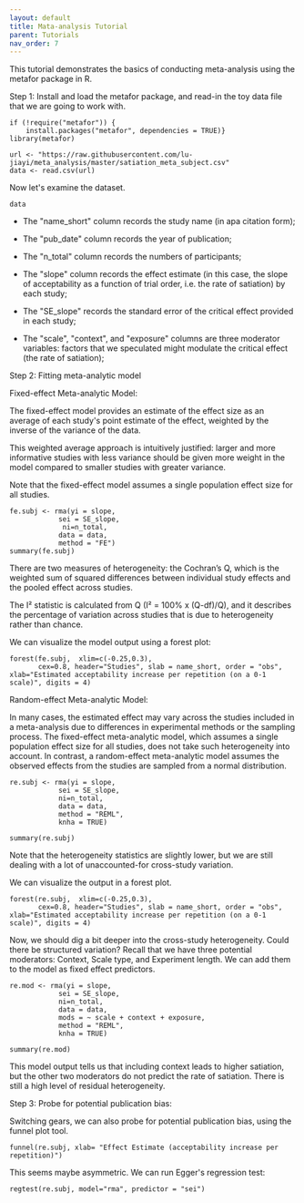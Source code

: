 ```yaml
---
layout: default
title: Mata-analysis Tutorial
parent: Tutorials
nav_order: 7
---
```

This tutorial demonstrates the basics of conducting meta-analysis using the metafor package in R.

Step 1: Install and load the metafor package, and read-in the toy data file that we are going to work with. 

```{r}
if (!require("metafor")) {
    install.packages("metafor", dependencies = TRUE)}
library(metafor)

url <- "https://raw.githubusercontent.com/lu-jiayi/meta_analysis/master/satiation_meta_subject.csv"
data <- read.csv(url)

```

Now let's examine the dataset.

```{r}
data
```

- The "name_short" column records the study name (in apa citation form);

- The "pub_date" column records the year of publication;

- The "n_total" column records the numbers of participants;

- The "slope" column records the effect estimate (in this case, the slope of acceptability as a function of trial order, i.e. the rate of satiation) by each study;

- The "SE_slope" records the standard error of the critical effect provided in each study;

- The "scale", "context", and "exposure" columns are three moderator variables: factors that we speculated might modulate the critical effect (the rate of satiation);


Step 2: Fitting meta-analytic model

Fixed-effect Meta-analytic Model:

The fixed-effect model provides an estimate of the effect size as an average of each study's point estimate of the effect, weighted by the inverse of the variance of the data. 

This weighted average approach is intuitively justified: larger and more informative studies with less variance should be given more weight in the model compared to smaller studies with greater variance.

Note that the fixed-effect model assumes a single population effect size for all studies.

```{r}
fe.subj <- rma(yi = slope,
            sei = SE_slope,
             ni=n_total,
            data = data,
            method = "FE")
summary(fe.subj)
```
There are two measures of heterogeneity: the Cochran’s Q, which is the weighted sum of squared differences between individual study effects and the pooled effect across studies. 

The I² statistic is calculated from Q (I² = 100% x (Q-df)/Q), and it describes the percentage of variation across studies that is due to heterogeneity rather than chance.

We can visualize the model output using a forest plot:

```{r}
forest(fe.subj,  xlim=c(-0.25,0.3),
       cex=0.8, header="Studies", slab = name_short, order = "obs", xlab="Estimated acceptability increase per repetition (on a 0-1 scale)", digits = 4)
```

Random-effect Meta-analytic Model:

In many cases, the estimated effect may vary across the studies included in a meta-analysis due to differences in experimental methods or the sampling process. The fixed-effect meta-analytic model, which assumes a single population effect size for all studies, does not take such heterogeneity into account. In contrast, a random-effect meta-analytic model assumes the observed effects from the studies are sampled from a normal distribution.

```{r}
re.subj <- rma(yi = slope,
            sei = SE_slope, 
            ni=n_total,
            data = data,
            method = "REML",
            knha = TRUE)

summary(re.subj)
```

Note that the heterogeneity statistics are slightly lower, but we are still dealing with a lot of unaccounted-for cross-study variation.

We can visualize the output in a forest plot. 

```{r}
forest(re.subj,  xlim=c(-0.25,0.3),
       cex=0.8, header="Studies", slab = name_short, order = "obs", xlab="Estimated acceptability increase per repetition (on a 0-1 scale)", digits = 4)
```
Now, we should dig a bit deeper into the cross-study heterogeneity. Could there be structured variation? Recall that we have three potential moderators: Context, Scale type, and Experiment length. We can add them to the model as fixed effect predictors. 

```{r}
re.mod <- rma(yi = slope,
            sei = SE_slope, 
            ni=n_total,
            data = data,
            mods = ~ scale + context + exposure,
            method = "REML",
            knha = TRUE)

summary(re.mod)
```

This model output tells us that including context leads to higher satiation, but the other two moderators do not predict the rate of satiation. There is still a high level of residual heterogeneity.

Step 3: Probe for potential publication bias:

Switching gears, we can also probe for potential publication bias, using the funnel plot tool. 

```{r}
funnel(re.subj, xlab= "Effect Estimate (acceptability increase per repetition)")
```

This seems maybe asymmetric. We can run Egger's regression test:
```{r}
regtest(re.subj, model="rma", predictor = "sei")
```

